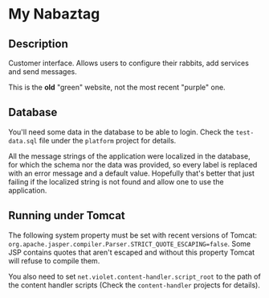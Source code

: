 # My Nabaztag

## Description

Customer interface. Allows users to configure their rabbits, add services and send messages.

This is the **old** "green" website, not the most recent "purple" one.

## Database

You'll need some data in the database to be able to login. Check the `test-data.sql` file under the `platform` project for details.

All the message strings of the application were localized in the database, for which the schema nor the data was provided, so every label is replaced with an error message and a default value. Hopefully that's better that just failing if the localized string is not found and allow one to use the application.

## Running under Tomcat

The following system property must be set with recent versions of Tomcat: `org.apache.jasper.compiler.Parser.STRICT_QUOTE_ESCAPING=false`. Some JSP contains quotes that aren't escaped and without this property Tomcat will refuse to compile them.

You also need to set `net.violet.content-handler.script_root` to the path of the content handler scripts (Check the `content-handler` projects for details).
